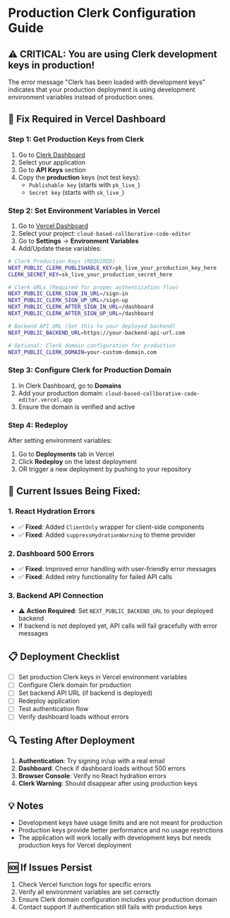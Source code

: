 # Production Clerk Configuration Guide

## ⚠️ CRITICAL: You are using Clerk development keys in production!

The error message "Clerk has been loaded with development keys" indicates that your production deployment is using development environment variables instead of production ones.

## 🔧 Fix Required in Vercel Dashboard

### Step 1: Get Production Keys from Clerk
1. Go to [Clerk Dashboard](https://dashboard.clerk.com/)
2. Select your application
3. Go to **API Keys** section
4. Copy the **production** keys (not test keys):
   - `Publishable key` (starts with `pk_live_`)
   - `Secret key` (starts with `sk_live_`)

### Step 2: Set Environment Variables in Vercel
1. Go to [Vercel Dashboard](https://vercel.com/dashboard)
2. Select your project: `cloud-based-collborative-code-editor`
3. Go to **Settings** → **Environment Variables**
4. Add/Update these variables:

```bash
# Clerk Production Keys (REQUIRED)
NEXT_PUBLIC_CLERK_PUBLISHABLE_KEY=pk_live_your_production_key_here
CLERK_SECRET_KEY=sk_live_your_production_secret_here

# Clerk URLs (Required for proper authentication flow)
NEXT_PUBLIC_CLERK_SIGN_IN_URL=/sign-in
NEXT_PUBLIC_CLERK_SIGN_UP_URL=/sign-up
NEXT_PUBLIC_CLERK_AFTER_SIGN_IN_URL=/dashboard
NEXT_PUBLIC_CLERK_AFTER_SIGN_UP_URL=/dashboard

# Backend API URL (Set this to your deployed backend)
NEXT_PUBLIC_BACKEND_URL=https://your-backend-api-url.com

# Optional: Clerk domain configuration for production
NEXT_PUBLIC_CLERK_DOMAIN=your-custom-domain.com
```

### Step 3: Configure Clerk for Production Domain
1. In Clerk Dashboard, go to **Domains**
2. Add your production domain: `cloud-based-collborative-code-editor.vercel.app`
3. Ensure the domain is verified and active

### Step 4: Redeploy
After setting environment variables:
1. Go to **Deployments** tab in Vercel
2. Click **Redeploy** on the latest deployment
3. OR trigger a new deployment by pushing to your repository

## 🚨 Current Issues Being Fixed:

### 1. React Hydration Errors
- ✅ **Fixed**: Added `ClientOnly` wrapper for client-side components
- ✅ **Fixed**: Added `suppressHydrationWarning` to theme provider

### 2. Dashboard 500 Errors
- ✅ **Fixed**: Improved error handling with user-friendly error messages
- ✅ **Fixed**: Added retry functionality for failed API calls

### 3. Backend API Connection
- ⚠️ **Action Required**: Set `NEXT_PUBLIC_BACKEND_URL` to your deployed backend
- If backend is not deployed yet, API calls will fail gracefully with error messages

## 📋 Deployment Checklist

- [ ] Set production Clerk keys in Vercel environment variables
- [ ] Configure Clerk domain for production
- [ ] Set backend API URL (if backend is deployed)
- [ ] Redeploy application
- [ ] Test authentication flow
- [ ] Verify dashboard loads without errors

## 🔍 Testing After Deployment

1. **Authentication**: Try signing in/up with a real email
2. **Dashboard**: Check if dashboard loads without 500 errors
3. **Browser Console**: Verify no React hydration errors
4. **Clerk Warning**: Should disappear after using production keys

## 💡 Notes

- Development keys have usage limits and are not meant for production
- Production keys provide better performance and no usage restrictions
- The application will work locally with development keys but needs production keys for Vercel deployment

## 🆘 If Issues Persist

1. Check Vercel function logs for specific errors
2. Verify all environment variables are set correctly
3. Ensure Clerk domain configuration includes your production domain
4. Contact support if authentication still fails with production keys